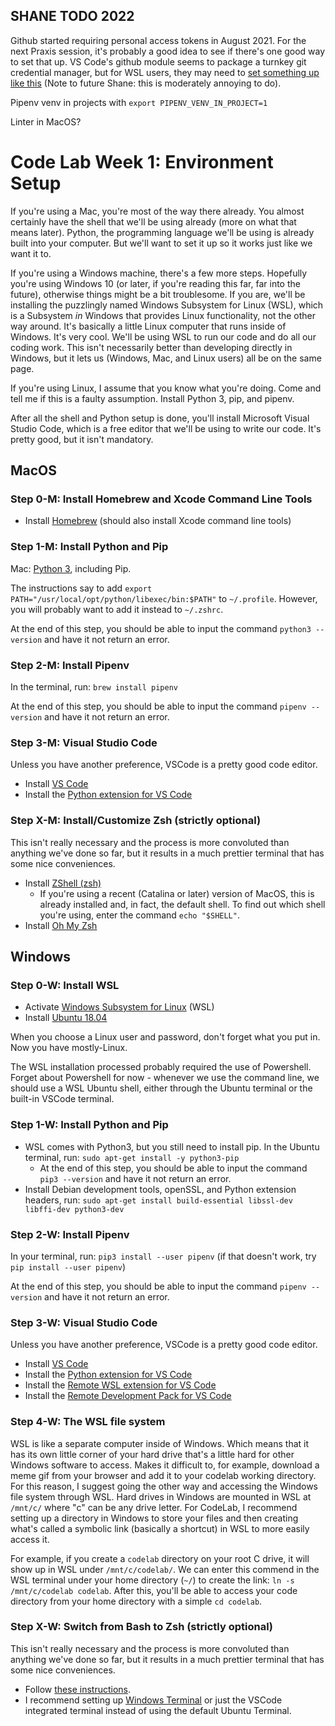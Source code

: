 ## SHANE TODO 2022
Github started requiring personal access tokens in August 2021. For the next Praxis session, it's probably a good idea to see if there's one good way to set that up. VS Code's github module seems to package a turnkey git credential manager, but for WSL users, they may need to [set something up like this](https://github.com/microsoft/Git-Credential-Manager-Core) (Note to future Shane: this is moderately annoying to do).

Pipenv venv in projects with `export PIPENV_VENV_IN_PROJECT=1`

Linter in MacOS?


# Code Lab Week 1: Environment Setup

If you're using a Mac, you're most of the way there already. You almost certainly have the shell that we'll be using already (more on what that means later). Python, the programming language we'll be using is already built into your computer. But we'll want to set it up so it works just like we want it to.

If you're using a Windows machine, there's a few more steps. Hopefully you're using Windows 10 (or later, if you're reading this far, far into the future), otherwise things might be a bit troublesome. If you are, we'll be installing the puzzlingly named Windows Subsystem for Linux (WSL), which is a Subsystem _in_ Windows that provides Linux functionality, not the other way around. It's basically a little Linux computer that runs inside of Windows. It's very cool. We'll be using WSL to run our code and do all our coding work. This isn't necessarily better than developing directly in Windows, but it lets us (Windows, Mac, and Linux users) all be on the same page.

If you're using Linux, I assume that you know what you're doing. Come and tell me if this is a faulty assumption. Install Python 3, pip, and pipenv.

After all the shell and Python setup is done, you'll install Microsoft Visual Studio Code, which is a free editor that we'll be using to write our code. It's pretty good, but it isn't mandatory.

## MacOS

### Step 0-M: Install Homebrew and Xcode Command Line Tools

* Install [Homebrew](https://brew.sh/) (should also install Xcode command line tools)

### Step 1-M: Install Python and Pip

Mac: [Python 3](https://docs.python-guide.org/starting/install3/osx/), including Pip.

The instructions say to add `export PATH="/usr/local/opt/python/libexec/bin:$PATH"` to `~/.profile`. However, you will probably want to add it instead to `~/.zshrc`.

At the end of this step, you should be able to input the command `python3 --version` and have it not return an error.

### Step 2-M:  Install Pipenv

In the terminal, run: `brew install pipenv`

At the end of this step, you should be able to input the command `pipenv --version` and have it not return an error.

### Step 3-M: Visual Studio Code

Unless you have another preference, VSCode is a pretty good code editor.

* Install [VS Code](https://code.visualstudio.com/)
* Install the [Python extension for VS Code](https://marketplace.visualstudio.com/items?itemName=ms-python.python)

### Step X-M: Install/Customize Zsh (strictly optional)

This isn't really necessary and the process is more convoluted than anything we've done so far, but it results in a much prettier terminal that has some nice conveniences.

* Install [ZShell (zsh)](https://github.com/robbyrussell/oh-my-zsh/wiki/Installing-ZSH) 
  * If you're using a recent (Catalina or later) version of MacOS, this is already installed and, in fact, the default shell. To find out which shell you're using, enter the command `echo "$SHELL"`.
* Install [Oh My Zsh](https://github.com/robbyrussell/oh-my-zsh)

## Windows

### Step 0-W: Install WSL

* Activate [Windows Subsystem for Linux](https://docs.microsoft.com/en-us/windows/wsl/install-win10) (WSL)
* Install [Ubuntu 18.04](https://aka.ms/wsl-ubuntu-1804)

When you choose a Linux user and password, don't forget what you put in. Now you have mostly-Linux.

The WSL installation processed probably required the use of Powershell. Forget about Powershell for now - whenever we use the command line, we should use a WSL Ubuntu shell, either through the Ubuntu terminal or the built-in VSCode terminal.

### Step 1-W: Install Python and Pip

* WSL comes with Python3, but you still need to install pip. In the Ubuntu terminal, run: `sudo apt-get install -y python3-pip`
   * At the end of this step, you should be able to input the command `pip3 --version` and have it not return an error.
* Install Debian development tools, openSSL, and Python extension headers, run: `sudo apt-get install build-essential libssl-dev libffi-dev python3-dev`

### Step 2-W:  Install Pipenv

In your terminal, run: `pip3 install --user pipenv` (if that doesn't work, try `pip install --user pipenv`)

At the end of this step, you should be able to input the command `pipenv --version` and have it not return an error.

### Step 3-W: Visual Studio Code

Unless you have another preference, VSCode is a pretty good code editor.

* Install [VS Code](https://code.visualstudio.com/)
* Install the [Python extension for VS Code](https://marketplace.visualstudio.com/items?itemName=ms-python.python)
* Install the [Remote WSL extension for VS Code](https://marketplace.visualstudio.com/items?itemName=ms-vscode-remote.remote-wsl)
* Install the [Remote Development Pack for VS Code](https://marketplace.visualstudio.com/items?itemName=ms-vscode-remote.vscode-remote-extensionpack)

### Step 4-W: The WSL file system

WSL is like a separate computer inside of Windows. Which means that it has its own little corner of your hard drive that's a little hard for other Windows software to access. Makes it difficult to, for example, download a meme gif from your browser and add it to your codelab working directory. For this reason, I suggest going the other way and accessing the Windows file system through WSL. Hard drives in Windows are mounted in WSL at `/mnt/c/` where "c" can be any drive letter. For CodeLab, I recommend setting up a directory in Windows to store your files and then creating what's called a symbolic link (basically a shortcut) in WSL to more easily access it.

For example, if you create a `codelab` directory on your root C drive, it will show up in WSL under `/mnt/c/codelab/`. We can enter this commend in the WSL terminal under your home directory (`~/`) to create the link: `ln -s /mnt/c/codelab codelab`. After this, you'll be able to access your code directory from your home directory with a simple `cd codelab`.

### Step X-W: Switch from Bash to Zsh (strictly optional)

This isn't really necessary and the process is more convoluted than anything we've done so far, but it results in a much prettier terminal that has some nice conveniences.

* Follow [these instructions](https://pascalnaber.wordpress.com/2019/10/05/have-a-great-looking-terminal-and-a-more-effective-shell-with-oh-my-zsh-on-wsl-2-using-windows/).
* I recommend setting up [Windows Terminal](https://www.microsoft.com/en-us/p/windows-terminal/9n0dx20hk701) or just the VSCode integrated terminal instead of using the default Ubuntu Terminal.

